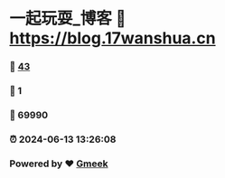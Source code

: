 # 一起玩耍_博客 :link: https://blog.17wanshua.cn 
### :page_facing_up: [43](https://blog.17wanshua.cn/tag.html) 
### :speech_balloon: 1 
### :hibiscus: 69990 
### :alarm_clock: 2024-06-13 13:26:08 
### Powered by :heart: [Gmeek](https://github.com/Meekdai/Gmeek)
